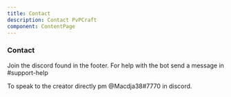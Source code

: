 ```yaml
---
title: Contact
description: Contact PvPCraft
component: ContentPage
---
```

### Contact 
Join the discord found in the footer. For help with the bot send a message in #support-help

To speak to the creator directly pm @Macdja38#7770 in discord.
